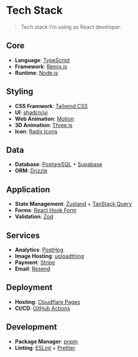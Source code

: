 # Tech Stack
> Tech stack I'm using as React developer.

## Core
- **Language**: [TypeScript](https://www.typescriptlang.org/)
- **Framework**: [Remix.js](https://remix.run/)
- **Runtime**: [Node.js](https://nodejs.org/en)

## Styling
- **CSS Framwork**: [Tailwind CSS](https://tailwindcss.com/)
- **UI**: [shadcn/ui](https://ui.shadcn.com/)
- **Web Animation**: [Motion](https://motion.dev/)
- **3D Animation**: [Three.js](https://threejs.org/)
- **Icon**: [Radix Icons](https://www.radix-ui.com/icons)

## Data
- **Database**: [PostgreSQL](https://www.postgresql.org/) + [Supabase](https://supabase.com/)
- **ORM**: [Drizzle](https://orm.drizzle.team/)

## Application
<!-- **Auth**: -->
- **State Management**: [Zustand](https://zustand-demo.pmnd.rs/) + [TanStack Query](https://tanstack.com/query/latest)
- **Forms**: [React Hook Form](https://react-hook-form.com/)
- **Validation**: [Zod](https://zod.dev/)

## Services
- **Analytics**: [PostHog](https://posthog.com/)
- **Image Hosting**: [uploadthing](https://uploadthing.com)
- **Payment**: [Stripe](https://stripe.com/)
- **Email**: [Resend](https://resend.com/)

## Deployment
- **Hosting**: [Cloudflare Pages](https://www.cloudflare.com/)
- **CI/CD**: [GitHub Actions](https://github.com/features/actions)

## Development
- **Package Manager**: [pnpm](https://pnpm.io/)
- **Linting**: [ESLint](https://eslint.org/) + [Prettier](https://prettier.io/)
